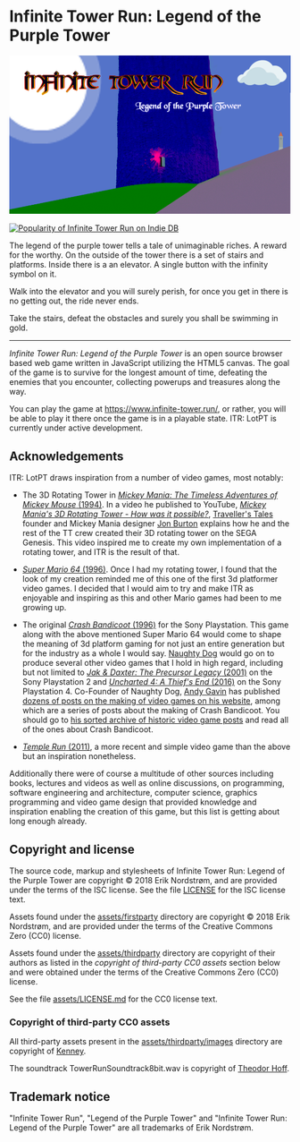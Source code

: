 # Infinite Tower Run: Legend of the Purple Tower

<a href=https://www.infinite-tower.run><img src=assets/firstparty/splash.png alt='ITR: LotPT' /></a>

<a href=http://www.indiedb.com/games/infinite-tower-run title='View Infinite Tower Run on Indie DB' target=_blank><img src=http://button.indiedb.com/popularity/medium/games/65797.png alt='Popularity of Infinite Tower Run on Indie DB' /></a>

The legend of the purple tower tells a tale of unimaginable riches. A reward for the worthy. On the outside of the tower there is a set of stairs and platforms. Inside there is a an elevator. A single button with the infinity symbol on it.

Walk into the elevator and you will surely perish, for once you get in there is no getting out, the ride never ends.

Take the stairs, defeat the obstacles and surely you shall be swimming in gold.

- - - -

*Infinite Tower Run: Legend of the Purple Tower* is an open source browser based
web game written in JavaScript utilizing the HTML5 canvas. The goal of the game
is to survive for the longest amount of time, defeating the enemies that you
encounter, collecting powerups and treasures along the way.

You can play the game at https://www.infinite-tower.run/, or rather,
you will be able to play it there once the game is in a playable state.
ITR: LotPT is currently under active development.

## Acknowledgements

ITR: LotPT draws inspiration from a number of video games, most notably:

* The 3D Rotating Tower in
  [*Mickey Mania: The Timeless Adventures of Mickey Mouse* (1994)](https://en.wikipedia.org/wiki/Mickey_Mania).
  In a video he published to YouTube,
  [*Mickey Mania's 3D Rotating Tower - How was it possible?*](https://www.youtube.com/watch?v=gRzKAe9UtoU),
  [Traveller's Tales](https://en.wikipedia.org/wiki/Traveller%27s_Tales)
  founder and Mickey Mania designer [Jon Burton](https://twitter.com/JonTt)
  explains how he and the rest of the TT crew created their 3D rotating tower
  on the SEGA Genesis. This video inspired me to create my own implementation
  of a rotating tower, and ITR is the result of that.

* [*Super Mario 64* (1996)](https://en.wikipedia.org/wiki/Super_Mario_64).
  Once I had my rotating tower, I found that the look of my creation reminded
  me of this one of the first 3d platformer video games. I decided that I would
  aim to try and make ITR as enjoyable and inspiring as this and other
  Mario games had been to me growing up.

* The original [*Crash Bandicoot* (1996)](https://en.wikipedia.org/wiki/Crash_Bandicoot_%28video_game%29)
  for the Sony Playstation. This game along with the above mentioned
  Super Mario 64 would come to shape the meaning of 3d platform gaming
  for not just an entire generation but for the industry as a whole
  I would say. [Naughty Dog](https://en.wikipedia.org/wiki/Naughty_Dog)
  would go on to produce several other video games that I hold in high regard,
  including but not limited to
  [*Jak & Daxter: The Precursor Legacy* (2001)](https://en.wikipedia.org/wiki/Jak_and_Daxter)
  on the Sony Playstation 2 and
  [*Uncharted 4: A Thief's End* (2016)](https://en.wikipedia.org/wiki/Jak_and_Daxter)
  on the Sony Playstation 4. Co-Founder of Naughty Dog,
  [Andy Gavin](https://twitter.com/asgavin) has published
  [dozens of posts on the making of video games on his website](http://all-things-andy-gavin.com/video-games/),
  among which are a series of posts about the making of Crash Bandicoot.
  You should go to [his sorted archive of historic video game posts](http://all-things-andy-gavin.com/video-games-archive/)
  and read all of the ones about Crash Bandicoot.

* [*Temple Run* (2011)](https://en.wikipedia.org/wiki/Temple_Run), a more recent
  and simple video game than the above but an inspiration nonetheless.

Additionally there were of course a multitude of other sources including books,
lectures and videos as well as online discussions, on programming, software
engineering and architecture, computer science, graphics programming and
video game design that provided knowledge and inspiration enabling the creation
of this game, but this list is getting about long enough already.

## Copyright and license

The source code, markup and stylesheets of Infinite Tower Run: Legend of the
Purple Tower are copyright &copy; 2018 Erik Nordstrøm, and are provided under
the terms of the ISC license. See the file [LICENSE](LICENSE) for the
ISC license text.

Assets found under the [assets/firstparty](assets/firstparty) directory are
copyright &copy; 2018 Erik Nordstrøm, and are provided under the terms of
the Creative Commons Zero (CC0) license.

Assets found under the [assets/thirdparty](assets/thirdparty) directory are
copyright of their authors as listed in the *copyright of third-party CC0 assets*
section below and were obtained under the terms of
the Creative Commons Zero (CC0) license.

See the file [assets/LICENSE.md](assets/LICENSE.md) for the CC0 license text.

### Copyright of third-party CC0 assets

All third-party assets present in the [assets/thirdparty/images](assets/thirdparty/images)
directory are copyright of [Kenney](http://kenney.nl/).

The soundtrack TowerRunSoundtrack8bit.wav is copyright of [Theodor Hoff](https://github.com/theoduf).

## Trademark notice

"Infinite Tower Run", "Legend of the Purple Tower" and
"Infinite Tower Run: Legend of the Purple Tower" are all
trademarks of Erik Nordstrøm.
